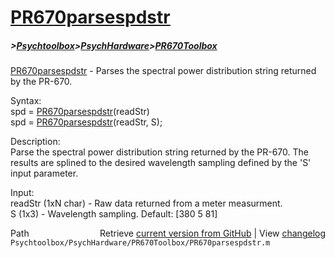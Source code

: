 # [PR670parsespdstr](PR670parsespdstr)
##### >[Psychtoolbox](Psychtoolbox)>[PsychHardware](PsychHardware)>[PR670Toolbox](PR670Toolbox)

[PR670parsespdstr](PR670parsespdstr) - Parses the  spectral power distribution string returned by the PR-670.  
  
Syntax:  
spd = [PR670parsespdstr](PR670parsespdstr)(readStr)  
spd = [PR670parsespdstr](PR670parsespdstr)(readStr, S);  
  
Description:  
Parse the spectral power distribution string returned by the PR-670.  The  
results are splined to the desired wavelength sampling defined by the 'S'  
input parameter.  
  
Input:  
readStr (1xN char) - Raw data returned from a meter measurment.  
S (1x3) - Wavelength sampling.  Default: [380 5 81]  




<div class="code_header" style="text-align:right;">
  <span style="float:left;">Path&nbsp;&nbsp;</span> <span class="counter">Retrieve <a href=
  "https://raw.github.com/Psychtoolbox-3/Psychtoolbox-3/beta/Psychtoolbox/PsychHardware/PR670Toolbox/PR670parsespdstr.m">current version from GitHub</a> | View <a href=
  "https://github.com/Psychtoolbox-3/Psychtoolbox-3/commits/beta/Psychtoolbox/PsychHardware/PR670Toolbox/PR670parsespdstr.m">changelog</a></span>
</div>
<div class="code">
  <code>Psychtoolbox/PsychHardware/PR670Toolbox/PR670parsespdstr.m</code>
</div>

